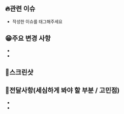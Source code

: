 ## 🔥관련 이슈

- 작성한 이슈를 태그해주세요

## :grin:주요 변경 사항

-
-

## 📄스크린샷

## :pencil:전달사항(세심하게 봐야 할 부분 / 고민점)

-
-
